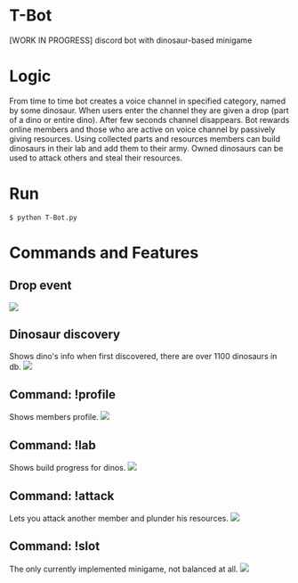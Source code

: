 # T-Bot
[WORK IN PROGRESS] discord bot with dinosaur-based minigame

# Logic
From time to time bot creates a voice channel in specified category, named by some dinosaur. When users enter the channel they are given a drop (part of a dino or entire dino). After few seconds channel disappears.
Bot rewards online members and those who are active on voice channel by passively giving resources.
Using collected parts and resources members can build dinosaurs in their lab and add them to their army.
Owned dinosaurs can be used to attack others and steal their resources.

# Run
```
$ python T-Bot.py
```

# Commands and Features
## Drop event
![](screenshots/drop.gif)
## Dinosaur discovery
Shows dino's info when first discovered, there are over 1100 dinosaurs in db.
![](screenshots/discovery.png)
## Command: !profile
Shows members profile.
![](screenshots/profile.png)
## Command: !lab
Shows build progress for dinos.
![](screenshots/lab.png)
## Command: !attack
Lets you attack another member and plunder his resources.
![](screenshots/attack.png)
## Command: !slot
The only currently implemented minigame, not balanced at all.
![](screenshots/slot.png)

